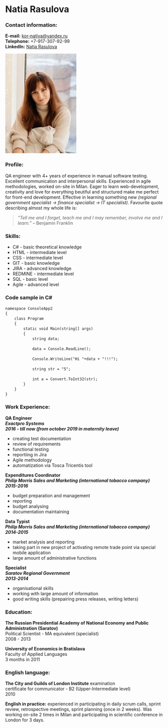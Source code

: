 
# Natia Rasulova

### Contact information:
**E-mail:** kor-natiya@yandex.ru  
**Telephone:** +7-917-307-92-99  
**LinkedIn:** [Natia Rasulova](https://www.linkedin.com/in/natia-rasulova-39670589)  

![me](Natia.jpg)  

### Profile:
QA engineer with 4+ years of experience in manual software testing. Excellent communication and interpersonal skills. 
Experienced in agile methodologies, worked on-site in Milan. Eager to learn web-development, creativity and love for everything beutiful and structured make me perfect for front-end development.
Effective in learning something new _(regional government specialist -> finance specialist -> IT specialist)_.
Favourite quote describing almost my whole life is:
> _“Tell me and I forget, teach me and I may remember, involve me and I learn.”_ – Benjamin Franklin


### Skills:
* C# - basic theoretical knowledge
* HTML - intermediate level
* CSS - intermediate level
* GIT - basic knowledge
* JIRA - advanced knowledge
* REDMINE - intermediate level
* SQL - basic level
* Agile - advanced level

### Code sample in C#  
```
namespace ConsoleApp2
{
    class Program
    {
        static void Main(string[] args)
        {
            string data;

            data = Console.ReadLine();

            Console.WriteLine("Hi "+data + "!!!");

            string str = "5";

            int a = Convert.ToInt32(str);
        }
    }
}
```

### Work Experience:

**QA Engineer  
_Exactpro Systems  
2016 - till now (from october 2019 in maternity leave)_**
- creating test documentation
- review of requirements
- functional testing
- reportiing in Jira
- Agile methodology
- automatization via Tosca Tricentis tool

**Expenditures Coordinator  
_Philip Morris Sales and Marketing (international tobacco company)  
2015-2016_**  
- budget preparation and management
- reporting
- budget analysing
- documentation maintaining

**Data Typist  
_Philip Morris Sales and Marketing (international tobacco company)  
2014-2015_**  
- market analysis and reporting
- taking part in new project of activating remote trade point via special mobile application
- large amount of administrative functions

**Specialist  
_Saratov Regional Government  
2013-2014_**  
- organisational skills
- working with large amount of information
- good writing skills (prepairing press releases, writing letters)

### Education:
**The Russian Presidential Academy of National Economy and Public Administration (Saratov)**  
Political Scientist - MA equivalent (specialist)  
2008 - 2013

**University of Economics in Bratislava**  
Faculty of Applied Languages  
3 months in 2011

### English language:   
**The City and Guilds of London Institute** examination  
certificate for communicator - B2 (Upper-Intermediate level)  
2010

**English in practice:** experienced in participating in daily scrum calls, sprint review, retrospective meetings, sprint planning (once in 2 weeks). 
Was working on-site 2 times in Milan and participating in scientific conference in London for 3 days.
